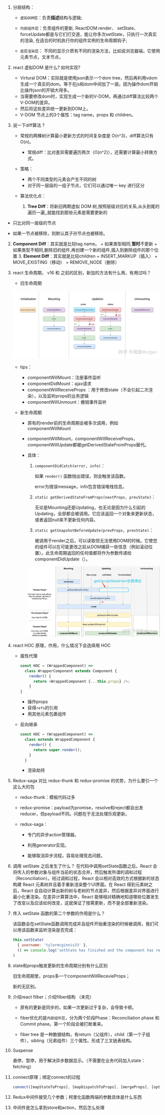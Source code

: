 1. 分层结构：

   + `虚拟DOM层`：负责**描述**结构与逻辑;

   + `内部组件层`：负责组件的更新, ReactDOM.render、 setState、 forceUpdate都是与它们打交道，能让你多次setState，只执行一次真实的渲染, 在适合的时机执行你的组件实例的生命周期钩子; 

   + `底层渲染层`： 不同的显示介质有不同的渲染方法，比如说浏览器端，它使用元素节点，文本节点，

     

2. react 虚拟DOM 是什么? 如何实现? 

   + Virtural DOM：实际就是使用json表示一个dom tree，然后再利用vdom 生成一个真实的dom。等于在js和dom中间加了一层。因为操作dom开销比操作json的开销大得多。
   + 当需要修改dom时，实现生成一个新的V-DOM，再通过diff算法比较两个V-DOM的差异。
   + 然后将这些差异统一更新到DOM上。
   + V-DOM 节点上的3个属性：tag name，props 和 children。
     

3. 说一下diff算法 ?

   + 常规的两棵树计算最小更新方式的时间复杂度是 O(n^3)，diff算法只有 O(n)。

     + 常规diff：比对差异需要遍历两次（O(n^2)），还需要计算最小转换方式。

   + 策略：

     + 两个不同类型的元素会产生不同的树
     + 对于同一层级的一组子节点，它们可以通过唯一 key 进行区分

   + 算法优化点：

     1. **Tree Diff**：将新旧两颗虚拟 DOM 树,按照层级对应的关系,从头到尾的遍历一遍,,就能找到那些元素是需要更新的
+ 只比对同一层级的节点
        
+ 如果一节点被移除，则默认其子孙节点也被移除。
        
2. **Component Diff**：其实就是比较tag name。
        + 如果类型相同,**暂时**不更新
        + 如果类型不相同,删除旧的组件,再创建一个新的组件,插入到删除组件的那个位置
     3. **Element Diff**：其实就是比较children
        + INSERT_MARKUP（插入）
        +  MOVE_EXISTING（移动）
        +  REMOVE_NODE（删除）
   

   
4. react 生命周期， v16 和 之前的区别，新加的方法有什么用，有用过吗？

   + 旧生命周期

   ![旧生命周期](../resource/reactLifeCycle_old.png)

   + tips：
     + componentWillMount：注册事件监听
     + componentDidMount：ajax请求
     + componentWillReceiveProps ：用于修改state（不会引起二次渲染），以及监听props的业务逻辑
     + componentWillUnmount：撤销事件监听

   + 新生命周期

     + 原有的render前的生命周期会被多次调用，例如componentWillMount

     + componentWillMount，componentWillReceiveProps，componentWillUpdate都被getDerivedStateFromProps替代。

     + 具体：

       1. `componentDidCatch(error, info)`：

          如果 `render()` 函数抛出错误，则会触发该函数。

          error为错误message，info包含错误堆栈信息。

       2. `static getDerivedStateFromProps(nextProps, prevState)`：

          无论是Mounting还是Updating，也无论是因为什么引起的Updating，全部都会被调用。它应该返回一个对象来更新状态，或者返回null来不更新任何内容。

       3. `static getSnapshotBeforeUpdate(prevProps, prevState)`：

          被调用于render之后，可以读取但无法使用DOM的时候。它使您的组件可以在可能更改之前从DOM捕获一些信息（例如滚动位置）。此生命周期返回的任何值都将作为参数传递给componentDidUpdate（）。

       ![](../resource/reactLifeCycle_new.jpg)

   

5. react HOC 原理，作用，什么情况下会选择用 HOC

   + 属性代理

     ```js
     const HOC = (WrappedComponent) =>
       class WrapperComponent extends Component {
         render() {
           return <WrappedComponent {...this.props} />;
         }
     }
     ```

     + 操作props
     + 获得`refs`的引用
     + 用其他元素包裹组件

   + 反向继承

     ```js
     const HOC = (WrappedComponent) =>
       class extends WrappedComponent {
         render() {
           return super.render();
         }
       }
     ```

     + 渲染劫持

6. Redux-saga 对比 redux-thunk 和 redux-promise 的优势，为什么要引一个这么大的包

   + redux-thunk：模板代码过多

   + redux-promise：payload为promise，resolve和reject都会出发reducer，但payload不同。问题在于无法处理乐观更新。

   + redux-saga：

     + 专门的异步action管理器。

     + 利用generator实现。

     + 能够取消异步流程，容易处理竞态问题。

       

7. 调用 setState 之后发生了什么？
   在代码中调用setState函数之后，React 会将传入的参数对象与组件当前的状态合并，然后触发所谓的调和过程（Reconciliation）。经过调和过程，React 会以相对高效的方式根据新的状态构建 React 元素树并且着手重新渲染整个UI界面。在 React 得到元素树之后，React 会自动计算出新的树与老树的节点差异，然后根据差异对界面进行最小化重渲染。在差异计算算法中，React 能够相对精确地知道哪些位置发生了改变以及应该如何改变，这就保证了按需更新，而不是全部重新渲染。

   

8. 传入 setState 函数的第二个参数的作用是什么？

   该函数会在setState函数调用完成并且组件开始重渲染的时候被调用，我们可以用该函数来监听渲染是否完成：

   ```js
   this.setState(
     { username: 'tylermcginnis33' },
     () => console.log('setState has finished and the component has re-rendered.')
   )
   ```

    

9. state和props触发更新的生命周期分别有什么区别

   旧生命周期里，props多一个componentWillRecevieProps；

   新的无区别。

   

10. 介绍react filber；介绍filber结构    （未完）

    - 原有的更新是同步的，如果一次更新过于复杂，会导致卡顿。

    - fiber优化的是`内部组件层`，分为两个阶段Phase：Reconciliation phase 和 Commit phase。第一个阶段会被打断重来。

    - fiber tree 是一种数据结构，有return（父组件），child（第一个子组件），sibling（兄弟组件）三个属性。形成了三叉链表结构。

      

11. Suspense

    悬停，暂停，用于解决异步数据显示。（不需要在业务代码加入state：fetching）

    

12. connect原理；绑定connect的过程 

    ```js
    connect([mapStateToProps], [mapDispatchToProps], [mergeProps], [options])
    ```

    

13. Redux中间件接受几个参数；柯里化函数两端的参数具体是什么东西

14. 中间件是怎么拿到store和action，然后怎么处理

 

 

 

 

 

